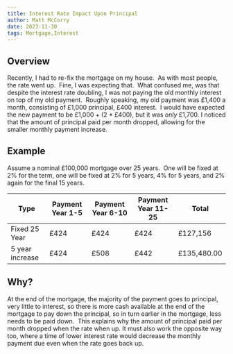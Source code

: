 ```yaml
---
title: Interest Rate Impact Upon Principal
author: Matt McCorry
date: 2023-11-30
tags: Mortgage,Interest
---
```


## Overview

Recently, I had to re-fix the mortgage on my house.  As with most people, the rate went up.  Fine, I was expecting that.  What confused me, was that despite the interest rate doubling, I was not paying the old monthly interest on top of my old payment.  Roughly speaking, my old payment was £1,400 a month, consisting of £1,000 principal, £400 interest.  I would have expected the new payment to be £1,000 + (2 * £400), but it was *only* £1,700.  I noticed that the amount of principal paid per month dropped, allowing for the smaller monthly payment increase.

## Example

Assume a nominal £100,000 mortgage over 25 years.  One will be fixed at 2% for the term, one will be fixed at 2% for 5 years, 4% for 5 years, and 2% again for the final 15 years.

| Type | Payment Year 1-5 | Payment Year 6-10 | Payment Year 11-25 | Total |
| --- | --- | --- | --- | --- |
|Fixed 25 Year|£424|£424|£424|£127,156|
|5 year increase|£424|£508|£442|£135,480.00|

## Why?

At the end of the mortgage, the majority of the payment goes to principal, very little to interest, so there is more cash available at the end of the mortgage to pay down the principal, so in turn earlier in the mortgage, less needs to be paid down.  This explains why the amount of principal paid per month dropped when the rate when up. It must also work the opposite way too, where a time of lower interest rate would decrease the monthly payment due even when the rate goes back up.
